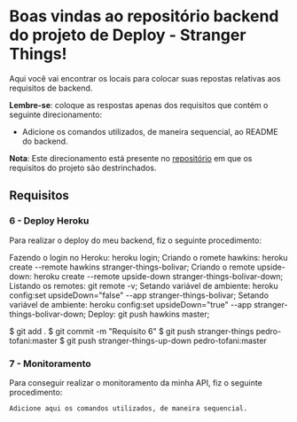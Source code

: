 # Boas vindas ao repositório backend do projeto de Deploy - Stranger Things!

Aqui você vai encontrar os locais para colocar suas repostas relativas aos requisitos de backend.

**Lembre-se**: coloque as respostas apenas dos requisitos que contém o seguinte direcionamento:

- Adicione os comandos utilizados, de maneira sequencial, ao README do backend.

**Nota**: Este direcionamento está presente no [repositório](https://github.com/tryber/sd-02-project-stranger-things) em que os requisitos do projeto são destrinchados.

## Requisitos

### 6 - Deploy Heroku

Para realizar o deploy do meu backend, fiz o seguinte procedimento:

Fazendo o login no Heroku: heroku login;
Criando o romete hawkins: heroku create --remote hawkins stranger-things-bolivar;
Criando o remote upside-down: heroku create --remote upside-down stranger-things-bolivar-down;
Listando os remotes: git remote -v;
Setando variável de ambiente: heroku config:set upsideDown="false" --app stranger-things-bolivar;
Setando variável de ambiente: heroku config:set upsideDown="true" --app stranger-things-bolivar-down;
Deploy: git push hawkins master;

$ git add .
$ git commit -m "Requisito 6"
$ git push stranger-things pedro-tofani:master
$ git push stranger-things-up-down pedro-tofani:master

### 7 - Monitoramento

Para conseguir realizar o monitoramento da minha API, fiz o seguinte procedimento:

`Adicione aqui os comandos utilizados, de maneira sequencial.`

